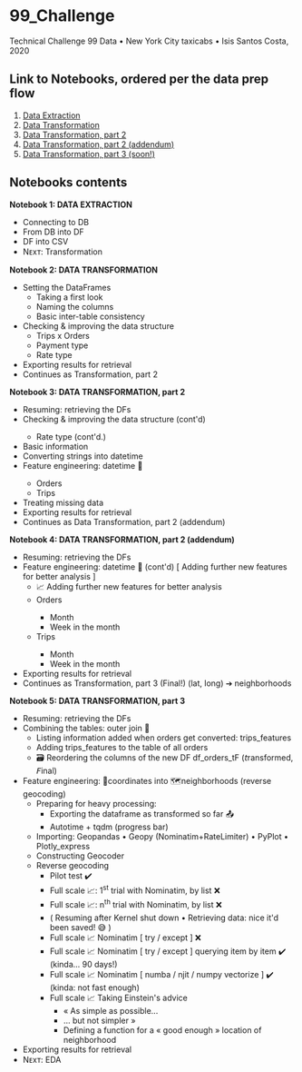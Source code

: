 # 99_Challenge
Technical Challenge 99 Data • New York City taxicabs • Isis Santos Costa, 2020

## Link to Notebooks, ordered per the data prep flow

<ol>
  <li><a href="https://github.com/IsisSantosCosta/99_Challenge/blob/main/99__DataExtraction.ipynb">Data Extraction</a></li>
  <li><a href="https://github.com/IsisSantosCosta/99_Challenge/blob/main/99__DataTransformation.ipynb">Data Transformation</a></li>
  <li><a href="https://github.com/IsisSantosCosta/99_Challenge/blob/main/99__DataTransformation2.ipynb">Data Transformation, part 2</a></li>
  <li><a href="https://github.com/IsisSantosCosta/99_Challenge/blob/main/99__DataTransformation3.ipynb">Data Transformation, part 2 (addendum)</a></li>
  <li><a href="https://github.com/IsisSantosCosta/99_Challenge/blob/main/99__DataTransformation3F.ipynb">Data Transformation, part 3 (soon!)</a></li>
  <!-- <li><a href="#Notebook_01">EDA</a></li> -->
 </ol>

<h2> Notebooks contents </h2>

<p id="#Notebook_01"><b> Notebook 1: DATA EXTRACTION </b></p>
<ul>
  <li> Connecting to DB </li>
  <li> From DB into DF </li>
  <li> DF into CSV </li>
  <li> Nᴇxᴛ: Transformation </li>
</ul>
</p>

<p id="#Notebook_02"><b> Notebook 2: DATA TRANSFORMATION </b></p>
<ul>
  <li> Setting the DataFrames
    <ul>
      <li> Taking a first look </li>
      <li> Naming the columns </li>
      <li> Basic inter-table consistency </li>
    </ul>
  </li>
  <li> Checking & improving the data structure
    <ul>
      <li> Trips x Orders </li>
      <li> Payment type </li>
      <li> Rate type </li>
    </ul>
  </li>
  <li> Exporting results for retrieval </li>
  <li> Continues as Transformation, part 2 </li>
</ul>
</p>

<p id="#Notebook_03"><b> Notebook 3: DATA TRANSFORMATION, part 2 </b></p>
<ul>
  <li> Resuming: retrieving the DFs </li>
  <li> Checking & improving the data structure (cont'd) </li>
    <ul>
      <li> Rate type (cont'd.) </li>
    </ul>
  <li> Basic information </li>
  <li> Converting strings into datetime </li>
  <li> Feature engineering: datetime 📅 </li>
    <ul>
      <li> Orders </li>
      <li> Trips </li>
    </ul>
  <li> Treating missing data </li>
  <li> Exporting results for retrieval </li>
  <li> Continues as Data Transformation, part 2 (addendum) </li>
</ul>
</p>

<p id="#Notebook_04"><b> Notebook 4: DATA TRANSFORMATION, part 2 (addendum) </b>
<ul>
  <li> Resuming: retrieving the DFs </li>
  <li> Feature engineering: datetime 📅 (cont'd) [ Adding further new features for better analysis ]
    <ul>
      <li> 📈 Adding further new features for better analysis </li>
      <li> Orders </li>
        <ul>
          <li> Month </li>
          <li> Week in the month </li>
        </ul>
      <li> Trips </li>
        <ul>
          <li> Month </li>
          <li> Week in the month </li>
        </ul>
    </ul>
    </li>
  <li> Exporting results for retrieval </li>
  <li> Continues as Transformation, part 3 (Final!) (lat, long) ➔ neighborhoods </li>
</ul>
</p>

<p id="#Notebook_05"><b> Notebook 5: DATA TRANSFORMATION, part 3 </b>
<ul>
  <li> Resuming: retrieving the DFs </li>
  <li> Combining the tables: outer join 🔗
    <ul>
      <li> Listing information added when orders get converted: trips_features </li>
      <li> Adding trips_features to the table of all orders </li>
      <li> 🗃️ Reordering the columns of the new DF df_orders_tF (𝘵ransformed, 𝘍inal) </li>
    </ul></li>
  <li> Feature engineering: 📍coordinates into 🗺️neighborhoods (reverse geocoding)
    <ul>
      <li> Preparing for heavy processing:
        <ul>
          <li> Exporting the dataframe as transformed so far 📤 </li>
          <li> Autotime + tqdm (progress bar) </li>
      </ul></li>
      <li> Importing: Geopandas • Geopy (Nominatim+RateLimiter) • PyPlot • Plotly_express </li>
      <li> Constructing Geocoder </li>
      <li> Reverse geocoding 
        <ul>
          <li> Pilot test ✔️ </li>
          <li> Full scale 📈: 1<sup>st</sup> trial with Nominatim, by list ❌ </li>
          <li> Full scale 📈: n<sup>th</sup> trial with Nominatim, by list ❌ </li>
          <li> ( Resuming after Kernel shut down • Retrieving data: nice it'd been saved! 😅 ) </li>
          <li> Full scale 📈 Nominatim [ try / except ] ❌ </li>
          <li> Full scale 📈 Nominatim [ try / except ] querying item by item ✔️ (kinda... 90 days!) </li>
          <li> Full scale 📈 Nominatim [ numba / njit / numpy vectorize ] ✔️ (kinda: not fast enough) </li>
          <li> Full scale 📈 Taking Einstein's advice
            <ul>
              <li> « As simple as possible... </li>
              <li> ... but not simpler » </li>
              <li> Defining a function for a « good enough » location of neighborhood </li>
          </ul></li>
        </ul></li>
    </ul></li>
  <li> Exporting results for retrieval </li>
  <li> Nᴇxᴛ: EDA </li>
</ul>
</p>
